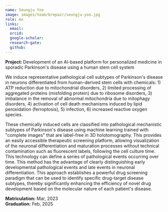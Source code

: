 ```yaml
---
name: Seungju Yoo
image: images/team/brepair/seungju-yoo.jpg
role: mx
links:
  email:
  orcid:
  google-scholar:
  research-gate: 
  github:
---
```


<strong>Project: </strong> Development of an AI-based platform for personalized medicine in sporadic Parkinson's disease using a human stem cell system

We induce representative pathological cell subtypes of Parkinson's disease in neurons differentiated from human-derived stem cells with chemicals: 1) ATP reduction due to mitochondrial disorders, 2) limited processing of aggregated proteins (misfolding protein) due to ribosome disorders, 3) imbalance in the removal of abnormal mitochondria due to mitophagy disorders, 4) activation of cell death mechanisms induced by lipid peroxidation (ferroptosis), 5) infection, 6) increased reactive oxygen species.

These chemically induced cells are classified into pathological mechanistic subtypes of Parkinson's disease using machine learning trained with "complete images" that are label-free in 3D holotomography. This provides an easily accessible therapeutic screening platform, allowing visualization of the neuronal differentiation and maturation processes without technical contamination such as fluorescent labels, following the cell culture time. This technology can define a series of pathological events occurring over time. This method has the advantage of clearly distinguishing early developmental pathological events and late events in neuronal differentiation. This approach establishes a powerful drug screening paradigm that can be used to identify specific drug-target disease subtypes, thereby significantly enhancing the efficiency of novel drug development based on the molecular nature of each patient's disease.

<strong>Matriculation:</strong> Mar, 2023 <br>
<strong>Graduation:</strong> Feb, 2025
